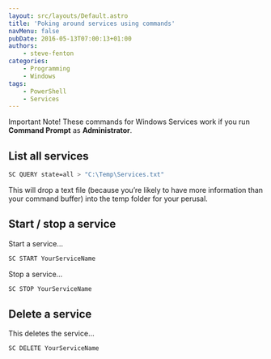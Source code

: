 ```yaml
---
layout: src/layouts/Default.astro
title: 'Poking around services using commands'
navMenu: false
pubDate: 2016-05-13T07:00:13+01:00
authors:
    - steve-fenton
categories:
    - Programming
    - Windows
tags:
    - PowerShell
    - Services
---
```


Important Note! These commands for Windows Services work if you run **Command Prompt** as **Administrator**.

## List all services

```bash
SC QUERY state=all > "C:\Temp\Services.txt"
```

This will drop a text file (because you’re likely to have more information than your command buffer) into the temp folder for your perusal.

## Start / stop a service

Start a service…

```bash
SC START YourServiceName
```

Stop a service…

```bash
SC STOP YourServiceName
```

## Delete a service

This deletes the service…

```bash
SC DELETE YourServiceName
```